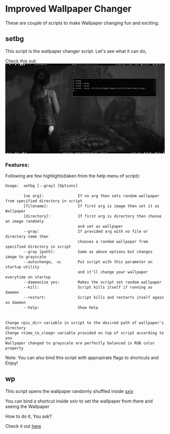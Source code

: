 # Improved Wallpaper Changer

These are couple of scripts to make Wallpaper changing fun and exciting.

## setbg

This script is the wallpaper changer script. Let's see what it can do,


Check this out:
![show_wall](sshots/2020-08-04-115958_1366x768_scrot.png)

### Features:

Following are few highlights(taken from the help menu of script):

```
Usage:  setbg [--gray] [Options]

        [no arg]:               If no arg then sets random wallpaper from specified directory in script
        [filename]:             If first arg is image then set it as Wallpaper
        [directory]:            If first arg is directory then choose an image randomly
                                and set as wallpaper
        --gray:                 If provided arg with no file or directory name then
                                chooses a random wallpaper from specified directory in script
        --gray [path]:          Same as above options but changes image to grayscale
        --autochange, -a:       Put script with this parameter on startup utility
                                and it'll change your wallpaper everytime on startup
        --daemonize yes:        Makes the script set random wallpaper
        --kill:                 Script kills itself if running as daemon
        --restart:              Script kills and restarts itself again as daemon
        --help:                 Show help


Change <pic_dir> variable in script to the desired path of wallpaper's directory
Change <time_to_sleep> variable provided on top of script according to you
Wallpaper changed to grayscale are perfectly balanced in RGB color property
```

Note: You can also bind this script with appropirate flags to shortcuts and Enjoy!

## wp

This script opens the wallpaper randomly shuffled inside [sxiv](https://github.com/muennich/sxiv)

You can bind a shortcut inside sxiv to set the wallpaper from there and seeing the Wallpaper

How to do it, You ask?

Check it out [here](https://github.com/coolabhays/my-config-files/blob/master/.config/sxiv/exec/key-handler)

